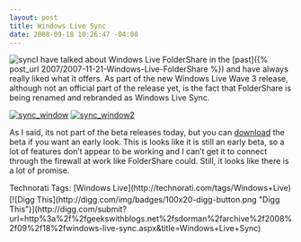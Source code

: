 ```yaml
---
layout: post
title: Windows Live Sync
date: 2008-09-18 10:26:47 -04:00
---
```


![sync](http://gwb.blob.core.windows.net/sdorman/WindowsLiveWriter/WindowsLiveSync_8F44/sync_3.png "sync")I have talked about Windows Live FolderShare in the [past]({% post_url 2007/2007-11-21-Windows-Live-FolderShare %}) and have always really liked what it offers. As part of the new Windows Live Wave 3 release, although not an official part of the release yet, is the fact that FolderShare is being renamed and rebranded as Windows Live Sync.

[![sync_window](http://gwb.blob.core.windows.net/sdorman/WindowsLiveWriter/WindowsLiveSync_8F44/sync_window_thumb.png "sync_window")](http://gwb.blob.core.windows.net/sdorman/WindowsLiveWriter/WindowsLiveSync_8F44/sync_window_2.png) [![sync_window2](http://gwb.blob.core.windows.net/sdorman/WindowsLiveWriter/WindowsLiveSync_8F44/sync_window2_thumb.png "sync_window2")](http://gwb.blob.core.windows.net/sdorman/WindowsLiveWriter/WindowsLiveSync_8F44/sync_window2_2.png) 

As I said, its not part of the beta releases today, but you can [download](http://download.microsoft.com/download/7/6/E/76EE3260-D212-4D9B-B8D6-79C014B0593B/EN/WindowsLiveSync-ship-en.cab) the beta if you want an early look. This is looks like it is still an early beta, so a lot of features don’t appear to be working and I can’t get it to connect through the firewall at work like FolderShare could. Still, it looks like there is a lot of promise.

  <div style="padding-bottom: 0px; margin: 0px; padding-left: 0px; padding-right: 0px; display: inline; float: none; padding-top: 0px" id="scid:0767317B-992E-4b12-91E0-4F059A8CECA8:ce984b36-b5f7-4c0b-9744-738865dba6e5" class="wlWriterSmartContent">Technorati Tags: [Windows Live](http://technorati.com/tags/Windows+Live)</div><div class="wlWriterHeaderFooter" style="text-align:left; margin:0px; padding:4px 0px 4px 0px;">[![Digg This](http://digg.com/img/badges/100x20-digg-button.png "Digg This")](http://digg.com/submit?url=http%3a%2f%2fgeekswithblogs.net%2fsdorman%2farchive%2f2008%2f09%2f18%2fwindows-live-sync.aspx&title=Windows+Live+Sync)</div>
